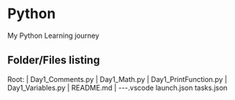 # Python
My Python Learning journey

## Folder/Files listing

Root:
|   Day1_Comments.py
|   Day1_Math.py
|   Day1_PrintFunction.py
|   Day1_Variables.py
|   README.md
|
\---.vscode
        launch.json
        tasks.json